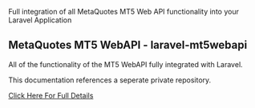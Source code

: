
Full integration of all MetaQuotes MT5 Web API functionality into your Laravel Application

## MetaQuotes MT5 WebAPI - laravel-mt5webapi

All of the functionality of the MT5 WebAPI fully integrated with Laravel.

This documentation references a seperate private repository. 

[Click Here For Full Details](https://developeroncall.github.io/mt5webapi/)
